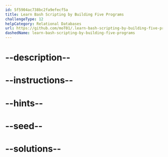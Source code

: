 ```yaml
---
id: 5f5904ac738bc2fa9efecf5a
title: Learn Bash Scripting by Building Five Programs
challengeType: 12
helpCategory: Relational Databases
url: https://github.com/moT01/.learn-bash-scripting-by-building-five-programs
dashedName: learn-bash-scripting-by-building-five-programs
---
```


# --description--

# --instructions--

# --hints--

# --seed--

# --solutions--
